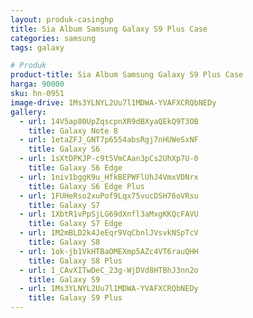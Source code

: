 ```yaml
---
layout: produk-casinghp
title: Sia Album Samsung Galaxy S9 Plus Case
categories: samsung
tags: galaxy

# Produk
product-title: Sia Album Samsung Galaxy S9 Plus Case
harga: 90000
sku: hn-0951
image-drive: 1Ms3YLNYL2Uu7l1MDWA-YVAFXCRQbNEDy
gallery:
  - url: 14V5ap80UpZqscpnXR9dBXyaQEkQ9T3OB
    title: Galaxy Note 8
  - url: 1etaZFJ_GNT7p6554absRgj7nHUWeSxNF
    title: Galaxy S6
  - url: 1sXtDPKJP-c9t5VmCAan3pCs2UhXp7U-0
    title: Galaxy S6 Edge
  - url: 1niv1bggK9u_HfkBEPWFlUhJ4VmxVDNrx
    title: Galaxy S6 Edge Plus
  - url: 1FUHeRso2xuPof9Lqx75vucDSH76oVRsu
    title: Galaxy S7
  - url: 1XbtR1vPpSjLG69dXnfl3aMxgKKQcFAVU
    title: Galaxy S7 Edge
  - url: 1M2mBLD2k4JeEqr9VqCbnlJVsvkNSpTcV
    title: Galaxy S8
  - url: 1ok-jb1VkHTBaOMEXmp5AZc4VT6rauQHH
    title: Galaxy S8 Plus
  - url: 1_CAvXITwDeC_23g-WjDVd8HTBhJ3nn2o
    title: Galaxy S9
  - url: 1Ms3YLNYL2Uu7l1MDWA-YVAFXCRQbNEDy
    title: Galaxy S9 Plus
---
```

